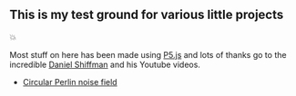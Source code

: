 ## This is my test ground for various little projects 
:boom:

Most stuff on here has been made using [P5.js](https://p5js.org/) and lots of thanks go to the incredible [Daniel Shiffman](https://github.com/CodingTrain/) and his Youtube videos. 

* [Circular Perlin noise field](https://github.com/j0hn4r/j0hn4r.github.io/blob/master/perlincirle.md)
